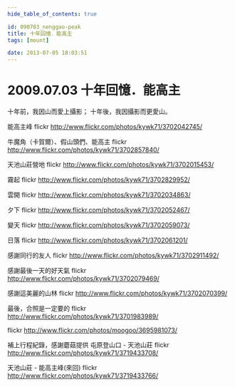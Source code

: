 ```yaml
---
hide_table_of_contents: true

id: 090703_nenggao-peak
title: 十年回憶．能高主
tags: [mount]

date: 2013-07-05 18:03:51
---
```


2009.07.03 十年回憶．能高主
========================

十年前，我因山而愛上攝影；
十年後，我因攝影而更愛山。

能高主峰
 flickr http://www.flickr.com/photos/kywk71/3702042745/ 

牛魔角（卡賀爾）、假山頭們、能高主
 flickr http://www.flickr.com/photos/kywk71/3702857840/ 

天池山莊營地
 flickr http://www.flickr.com/photos/kywk71/3702015453/ 

霧起
 flickr http://www.flickr.com/photos/kywk71/3702829952/ 

雲開
 flickr http://www.flickr.com/photos/kywk71/3702034863/ 

夕下
 flickr http://www.flickr.com/photos/kywk71/3702052467/ 

變天
 flickr http://www.flickr.com/photos/kywk71/3702059073/ 

日落
 flickr http://www.flickr.com/photos/kywk71/3702061201/ 

感謝同行的友人
 flickr http://www.flickr.com/photos/kywk71/3702911492/ 

感謝最後一天的好天氣
 flickr http://www.flickr.com/photos/kywk71/3702079469/ 

感謝這美麗的山林
 flickr http://www.flickr.com/photos/kywk71/3702070399/ 

最後，合照是一定要的
 flickr http://www.flickr.com/photos/kywk71/3701983989/ 

 flickr http://www.flickr.com/photos/moogoo/3695981073/ 

補上行程紀錄，感謝蘑菇提供
屯原登山口 - 天池山莊
 flickr http://www.flickr.com/photos/kywk71/3719433708/ 

天池山莊 - 能高主峰(來回)
 flickr http://www.flickr.com/photos/kywk71/3719433766/ 
